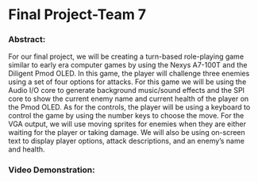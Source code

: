 # Final Project-Team 7
### Abstract: 
For our final project, we will be creating a turn-based role-playing game similar to early era computer games by using the Nexys A7-100T and the Diligent Pmod OLED. In this game, the player will challenge three enemies using a set of four options for attacks. For this game we will be using the Audio I/O core to generate background music/sound effects and the SPI core to show the current enemy name and current health of the player on the Pmod OLED. As for the controls, the player will be using a keyboard to control the game by using the number keys to choose the move. For the VGA output, we will use moving sprites for enemies when they are either waiting for the player or taking damage. We will also be using on-screen text to display player options, attack descriptions, and an enemy’s name and health.

### Video Demonstration: 
